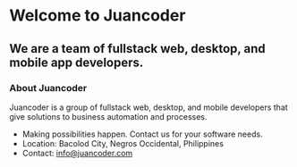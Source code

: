 # Welcome to Juancoder
We are a team of fullstack web, desktop, and mobile app developers.
---

### About Juancoder
Juancoder is a group of fullstack web, desktop, and mobile developers that give solutions to business automation and processes.
- Making possibilities happen. Contact us for your software needs.
- Location: Bacolod City, Negros Occidental, Philippines
- Contact: info@juancoder.com

